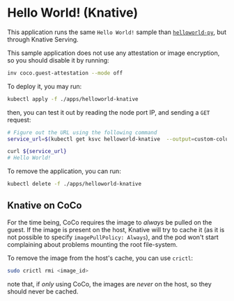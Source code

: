 # Hello World! (Knative)

This application runs the same `Hello World!` sample than [`helloworld-py`](
./helloworld_py.md), but through Knative Serving.

This sample application does not use any attestation or image encryption, so
you should disable it by running:

```bash
inv coco.guest-attestation --mode off
```

To deploy it, you may run:

```bash
kubectl apply -f ./apps/helloworld-knative
```

then, you can test it out by reading the node port IP, and sending a `GET`
request:

```bash
# Figure out the URL using the following command
service_url=$(kubectl get ksvc helloworld-knative  --output=custom-columns=URL:.status.url --no-headers)

curl ${service_url}
# Hello World!
```

To remove the application, you can run:

```bash
kubectl delete -f ./apps/helloworld-knative
```

## Knative on CoCo

For the time being, CoCo requires the image to _always_ be pulled on the guest.
If the image is present on the host, Knative will try to cache it (as it is
not possible to specify `imagePullPolicy: Always`), and the pod won't start
complaining about problems mounting the root file-system.

To remove the image from the host's cache, you can use `crictl`:

```bash
sudo crictl rmi <image_id>
```

note that, if _only_ using CoCo, the images are _never_ on the host, so they
should never be cached.
